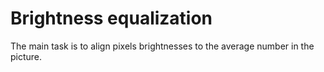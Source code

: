 # Brightness equalization
The main task is to align pixels brightnesses to the average number in the picture.
